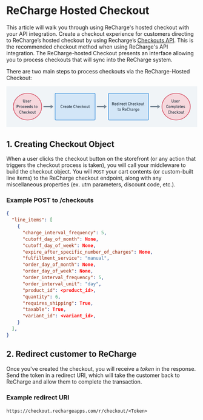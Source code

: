 # ReCharge Hosted Checkout
This article will walk you through using ReCharge's hosted checkout with your API integration. Create a checkout experience for customers directing to ReCharge’s hosted checkout by using Recharge’s [Checkouts API](https://developer.rechargepayments.com/#checkouts). This is the recommended checkout method when using ReCharge's API integration. The ReCharge-hosted Checkout presents an interface allowing you to process checkouts that will sync into the ReCharge system.  

There are two main steps to process checkouts via the ReCharge-Hosted Checkout:

![hosted checkout](assets/images/hosted-checkout.png)

## 1. Creating Checkout Object
When a user clicks the checkout button on the storefront (or any action that triggers the checkout process is taken), you will call your middleware to build the checkout object.  You will `POST` your cart contents (or custom-built line items) to the ReCharge checkout endpoint, along with any miscellaneous properties (ex. utm parameters, discount code, etc.).

### Example POST to /checkouts

```json
{
  "line_items": [
    {
      "charge_interval_frequency": 5,
      "cutoff_day_of_month": None,
      "cutoff_day_of_week": None,
      "expire_after_specific_number_of_charges": None,
      "fulfillment_service": "manual",
      "order_day_of_month": None,
      "order_day_of_week": None,
      "order_interval_frequency": 5,
      "order_interval_unit": "day",
      "product_id": <product_id>,
      "quantity": 6,
      "requires_shipping": True,
      "taxable": True,
      "variant_id": <variant_id>,
    }
  ],
}
```

## 2. Redirect customer to ReCharge
Once you've created the checkout, you will receive a *token* in the response. Send the token in a redirect URI, which will take the customer back to ReCharge and allow them to complete the transaction. 

### Example redirect URI
`https://checkout.rechargeapps.com/r/checkout/<Token>`